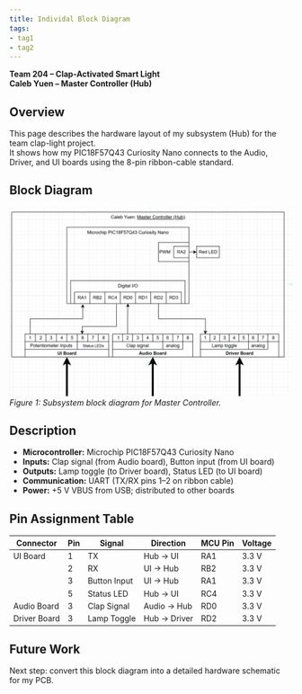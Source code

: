 ```yaml
---
title: Individal Block Diagram
tags:
- tag1
- tag2
---
```


**Team 204 – Clap-Activated Smart Light**  
**Caleb Yuen – Master Controller (Hub)**  


## Overview
This page describes the hardware layout of my subsystem (Hub) for the team clap-light project.  
It shows how my PIC18F57Q43 Curiosity Nano connects to the Audio, Driver, and UI boards using the 8-pin ribbon-cable standard.


## Block Diagram 
![Caleb Yuen: Master Controller (Hub) ](MasterController.png)
*Figure 1: Subsystem block diagram for Master Controller.*

## Description
- **Microcontroller:** Microchip PIC18F57Q43 Curiosity Nano  
- **Inputs:** Clap signal (from Audio board), Button input (from UI board)  
- **Outputs:** Lamp toggle (to Driver board), Status LED (to UI board)  
- **Communication:** UART (TX/RX pins 1–2 on ribbon cable)  
- **Power:** +5 V VBUS from USB; distributed to other boards  

## Pin Assignment Table
| Connector | Pin | Signal | Direction | MCU Pin | Voltage |
|------------|-----|---------|------------|----------|----------|
| UI Board | 1 | TX | Hub → UI | RA1 | 3.3 V |
|  | 2 | RX | UI → Hub | RB2 | 3.3 V |
|  | 3 | Button Input | UI → Hub | RA1 | 3.3 V |
|  | 5 | Status LED | Hub → UI | RC4 | 3.3 V |
| Audio Board | 3 | Clap Signal | Audio → Hub | RD0 | 3.3 V |
| Driver Board | 3 | Lamp Toggle | Hub → Driver | RD2 | 3.3 V |

## Future Work
Next step: convert this block diagram into a detailed hardware schematic for my PCB.